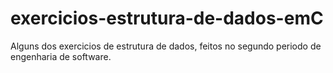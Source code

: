 # exercicios-estrutura-de-dados-emC
 Alguns dos exercicios de estrutura de dados, feitos no segundo periodo de engenharia de software.
